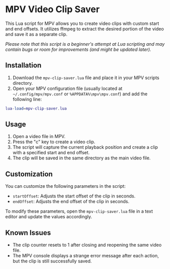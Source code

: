 # MPV Video Clip Saver

This Lua script for MPV allows you to create video clips with custom start and end offsets. It utilizes ffmpeg to extract the desired portion of the video and save it as a separate clip.

*Please note that this script is a beginner's attempt at Lua scripting and may contain bugs or room for improvements (and might be updated later).*

## Installation

1. Download the `mpv-clip-saver.lua` file and place it in your MPV scripts directory.
2. Open your MPV configuration file (usually located at `~/.config/mpv/mpv.conf` or `%APPDATA%\mpv\mpv.conf`) and add the following line:

```lua
lua-load=mpv-clip-saver.lua
```

## Usage
1. Open a video file in MPV.
2. Press the "c" key to create a video clip.
3. The script will capture the current playback position and create a clip with a specified start and end offset.
4. The clip will be saved in the same directory as the main video file.

## Customization

You can customize the following parameters in the script:

- `startOffset`: Adjusts the start offset of the clip in seconds.
- `endOffset`: Adjusts the end offset of the clip in seconds.

To modify these parameters, open the `mpv-clip-saver.lua` file in a text editor and update the values accordingly.

## Known Issues

- The clip counter resets to 1 after closing and reopening the same video file.
- The MPV console displays a strange error message after each action, but the clip is still successfully saved.

